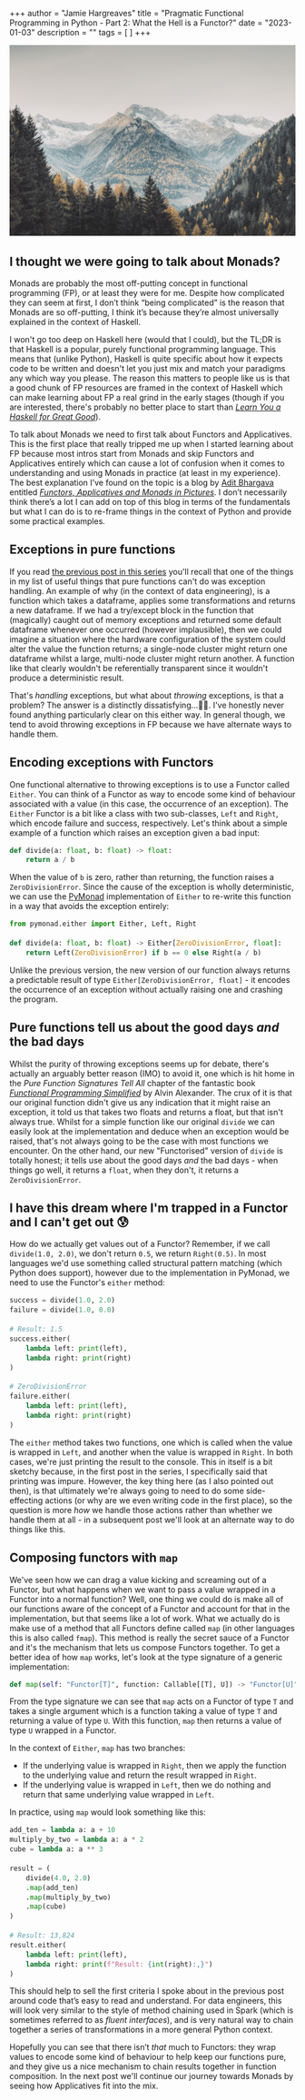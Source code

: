 +++
author = "Jamie Hargreaves"
title = "Pragmatic Functional Programming in Python - Part 2: What the Hell is a Functor?"
date = "2023-01-03"
description = ""
tags = [
]
+++

![""](/images/pragmatic_functional_programming/mountains.jpg)

## I thought we were going to talk about Monads?

Monads are probably the most off-putting concept in functional programming (FP), or at least they were for me. Despite how complicated they can seem at first, I don’t think “being complicated” is the reason that Monads are so off-putting, I think it’s because they’re almost universally explained in the context of Haskell.

I won't go too deep on Haskell here (would that I could), but the TL;DR is that Haskell is a popular, purely functional programming language. This means that (unlike Python), Haskell is quite specific about how it expects code to be written and doesn't let you just mix and match your paradigms any which way you please. The reason this matters to people like us is that a good chunk of FP resources are framed in the context of Haskell which can make learning about FP a real grind in the early stages (though if you are interested, there's probably no better place to start than [*Learn You a Haskell for Great Good*](http://learnyouahaskell.com)).

To talk about Monads we need to first talk about Functors and Applicatives. This is the first place that really tripped me up when I started learning about FP because most intros start from Monads and skip Functors and Applicatives entirely which can cause a lot of confusion when it comes to understanding and using Monads in practice (at least in my experience). The best explanation I’ve found on the topic is a blog by [Adit Bhargava](https://twitter.com/_egonschiele) entitled [*Functors, Applicatives and Monads in Pictures*](https://adit.io/posts/2013-04-17-functors,_applicatives,_and_monads_in_pictures.html). I don’t necessarily think there’s a lot I can add on top of this blog in terms of the fundamentals but what I can do is to re-frame things in the context of Python and provide some practical examples.

## Exceptions in pure functions

If you read [the previous post in this series](https://jamiehargreaves.co.uk/posts/pragmatic-functional-programming-in-python-part-1-what-makes-code-functional/) you'll recall that one of the things in my list of useful things that pure functions can't do was exception handling. An example of why (in the context of data engineering), is a function which takes a dataframe, applies some transformations and returns a new dataframe. If we had a try/except block in the function that (magically) caught out of memory exceptions and returned some default dataframe whenever one occurred (however implausible), then we could imagine a situation where the hardware configuration of the system could alter the value the function returns; a single-node cluster might return one dataframe whilst a large, multi-node cluster might return another. A function like that clearly wouldn't be referentially transparent since it wouldn't produce a deterministic result.

That's *handling* exceptions, but what about *throwing* exceptions, is that a problem? The answer is a distinctly dissatisfying...🤷‍♀️. I've honestly never found anything particularly clear on this either way. In general though, we tend to avoid throwing exceptions in FP because we have alternate ways to handle them.

## Encoding exceptions with Functors

One functional alternative to throwing exceptions is to use a Functor called `Either`. You can think of a Functor as way to encode some kind of behaviour associated with a value (in this case, the occurrence of an exception). The `Either` Functor is a bit like a class with two sub-classes, `Left` and `Right`, which encode failure and success, respectively.
Let's think about a simple example of a function which raises an exception given a bad input:

```python
def divide(a: float, b: float) -> float:
    return a / b
```

When the value of `b` is zero, rather than returning, the function raises a `ZeroDivisionError`. Since the cause of the exception is wholly deterministic, we can use the [PyMonad](https://github.com/jasondelaat/pymonad) implementation of `Either` to re-write this function in a way that avoids the exception entirely:

```python
from pymonad.either import Either, Left, Right

def divide(a: float, b: float) -> Either[ZeroDivisionError, float]:
    return Left(ZeroDivisionError) if b == 0 else Right(a / b)
```

Unlike the previous version, the new version of our function always returns a predictable result of type `Either[ZeroDivisionError, float]` - it encodes the occurrence of an exception without actually raising one and crashing the program.

## Pure functions tell us about the good days *and* the bad days

Whilst the purity of throwing exceptions seems up for debate, there's actually an arguably better reason (IMO) to avoid it, one which is hit home in the *Pure Function Signatures Tell All* chapter of the fantastic book [*Functional Programming Simplified*](https://alvinalexander.com/scala/functional-programming-simplified-book/) by Alvin Alexander. The crux of it is that our original function didn't give us any indication that it might raise an exception, it told us that takes two floats and returns a float, but that isn't always true. Whilst for a simple function like our original `divide` we can easily look at the implementation and deduce when an exception would be raised, that's not always going to be the case with most functions we encounter. On the other hand, our new "Functorised" version of `divide` is totally honest; it tells use about the good days *and* the bad days - when things go well, it returns a `float`, when they don't, it returns a `ZeroDivisionError`.

## I have this dream where I'm trapped in a Functor and I can't get out 😰

How do we actually get values out of a Functor? Remember, if we call `divide(1.0, 2.0)`, we don't return `0.5`, we return `Right(0.5)`. In most languages we'd use something called structural pattern matching (which Python does support), however due to the implementation in PyMonad, we need to use the Functor's `either` method:

```python
success = divide(1.0, 2.0)
failure = divide(1.0, 0.0)

# Result: 1.5
success.either(
    lambda left: print(left),
    lambda right: print(right)
)

# ZeroDivisionError
failure.either(
    lambda left: print(left),
    lambda right: print(right)
)
```

The `either` method takes two functions, one which is called when the value is wrapped in `Left`, and another when the value is wrapped in `Right`. In both cases, we're just printing the result to the console. This in itself is a bit sketchy because, in the first post in the series, I specifically said that printing was impure. However, the key thing here (as I also pointed out then), is that ultimately we're always going to need to do some side-effecting actions (or why are we even writing code in the first place), so the question is more *how* we handle those actions rather than whether we handle them at all - in a subsequent post we'll look at an alternate way to do things like this.

## Composing functors with `map`

We've seen how we can drag a value kicking and screaming out of a Functor, but what happens when we want to pass a value wrapped in a Functor into a normal function? Well, one thing we could do is make all of our functions aware of the concept of a Functor and account for that in the implementation, but that seems like a lot of work. What we actually do is make use of a method that all Functors define called `map` (in other languages this is also called `fmap`). This method is really the secret sauce of a Functor and it's the mechanism that lets us compose Functors together. To get a better idea of how `map` works, let's look at the type signature of a generic implementation:

```python
def map(self: "Functor[T]", function: Callable[[T], U]) -> "Functor[U]": ...
```

From the type signature we can see that `map` acts on a Functor of type `T` and takes a single argument which is a function taking a value of type `T` and returning a value of type `U`. With this function, `map` then returns a value of type `U` wrapped in a Functor.

In the context of `Either`, `map` has two branches:

* If the underlying value is wrapped in `Right`, then we apply the function to the underlying value and return the result wrapped in `Right`.
* If the underlying value is wrapped in `Left`, then we do nothing and return that same underlying value wrapped in `Left`.

In practice, using `map` would look something like this:

```python
add_ten = lambda a: a + 10
multiply_by_two = lambda a: a * 2
cube = lambda a: a ** 3

result = (
    divide(4.0, 2.0)
    .map(add_ten)
    .map(multiply_by_two)
    .map(cube)
)

# Result: 13,824
result.either(
    lambda left: print(left),
    lambda right: print(f"Result: {int(right):,}")
)
```

This should help to sell the first criteria I spoke about in the previous post around code that’s easy to read and understand. For data engineers, this will look very similar to the style of method chaining used in Spark (which is sometimes referred to as *fluent interfaces*), and is very natural way to chain together a series of transformations in a more general Python context.

Hopefully you can see that there isn’t *that* much to Functors: they wrap values to encode some kind of behaviour to help keep our functions pure, and they give us a nice mechanism to chain results together in function composition. In the next post we'll continue our journey towards Monads by seeing how Applicatives fit into the mix.
